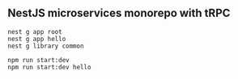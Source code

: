 ## NestJS microservices monorepo with tRPC

```
nest g app root
nest g app hello
nest g library common
```

```
npm run start:dev
npm run start:dev hello
```
